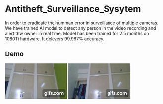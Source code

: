 # Antitheft_Surveillance_Sysytem

In order to eradicate the humman error in surveillance of multiple cameras. We have trained AI model to detect any person in the video recording and alert thw owner in real time. Model has been trained for 2.5 months on 1080Ti hardware. It delevers 99.987% accuracy.

## Demo

![DEMO](gif.gif)
![DEMO2](gif2.gif)

